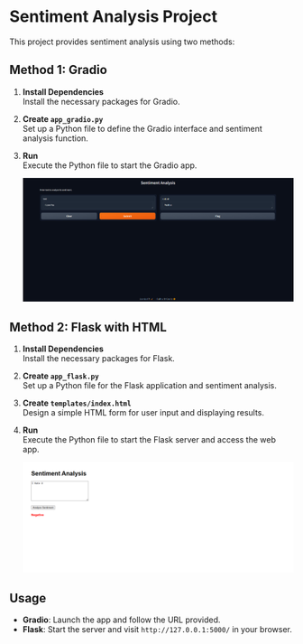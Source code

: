 # Sentiment Analysis Project

This project provides sentiment analysis using two methods:

## Method 1: Gradio

1. **Install Dependencies**  
   Install the necessary packages for Gradio.

2. **Create `app_gradio.py`**  
   Set up a Python file to define the Gradio interface and sentiment analysis function.

3. **Run**  
   Execute the Python file to start the Gradio app.

   ![Gradio Interface](https://github.com/Priyank911/Sentiment-Analysis/blob/main/Sentiment%20gradio.png)

## Method 2: Flask with HTML

1. **Install Dependencies**  
   Install the necessary packages for Flask.

2. **Create `app_flask.py`**  
   Set up a Python file for the Flask application and sentiment analysis.

3. **Create `templates/index.html`**  
   Design a simple HTML form for user input and displaying results.

4. **Run**  
   Execute the Python file to start the Flask server and access the web app.

   ![Flask Interface](https://github.com/Priyank911/Sentiment-Analysis/blob/main/Sentiment%20Flask.png)

## Usage

- **Gradio**: Launch the app and follow the URL provided.
- **Flask**: Start the server and visit `http://127.0.0.1:5000/` in your browser.
